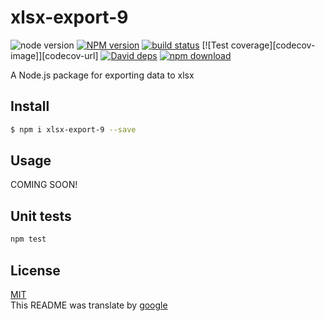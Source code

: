 # xlsx-export-9

![node version][node-image]
[![NPM version][npm-image]][npm-url]
[![build status][travis-image]][travis-url]
[![Test coverage][codecov-image]][codecov-url]
[![David deps][david-image]][david-url]
[![npm download][download-image]][download-url]

[node-image]: https://img.shields.io/badge/node-%3E%3D8-blue.svg
[npm-image]: https://img.shields.io/npm/v/xlsx-export-9.svg?style=flat-square
[npm-url]: https://npmjs.org/package/xlsx-export-9
[travis-image]: https://img.shields.io/travis/985ch/xlsx-export.svg?style=flat-square
[travis-url]: https://travis-ci.org/985ch/xlsx-export
[david-image]: https://img.shields.io/david/985ch/xlsx-export.svg?style=flat-square
[david-url]: https://david-dm.org/985ch/xlsx-export
[download-image]: https://img.shields.io/npm/dm/xlsx-export-9.svg?style=flat-square
[download-url]: https://npmjs.org/package/xlsx-export-9

A Node.js package for exporting data to xlsx

## Install

```bash
$ npm i xlsx-export-9 --save
```

## Usage
COMING SOON!

## Unit tests

```sh
npm test
```

## License

[MIT](LICENSE)<br />
This README was translate by [google](https://translate.google.cn)
